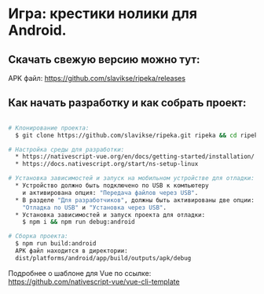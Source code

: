 # Игра: крестики нолики для Android.

## Скачать свежую версию можно тут:
APK файл: https://github.com/slavikse/ripeka/releases

## Как начать разработку и как собрать проект:
``` bash

# Клонирование проекта:
  $ git clone https://github.com/slavikse/ripeka.git ripeka && cd ripeka

# Настройка среды для разработки:
  * https://nativescript-vue.org/en/docs/getting-started/installation/
  * https://docs.nativescript.org/start/ns-setup-linux

# Установка зависимостей и запуск на мобильном устройстве для отладки:
  * Устройство должно быть подключено по USB к компьютеру
    и активирована опция: "Передача файлов через USB".
  * В разделе "Для разработчиков", должны быть активированы две опции:
    "Отладка по USB" и "Установка через USB".
  * Установка зависимостей и запуск проекта для отладки:
    $ npm i && npm run debug:android

# Сборка проекта:
  $ npm run build:android
  APK файл находится в директории:
  dist/platforms/android/app/build/outputs/apk/debug

```

Подробнее о шаблоне для Vue по ссылке: https://github.com/nativescript-vue/vue-cli-template
